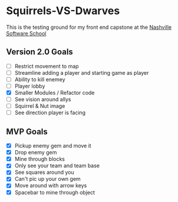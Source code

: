 # Squirrels-VS-Dwarves
This is the testing ground for my front end capstone at the [Nashville Software School](http://nashvillesoftwareschool.com/)


## Version 2.0 Goals
- [ ] Restrict movement to map
- [ ] Streamline adding a player and starting game as player
- [ ] Ability to kill enemey
- [ ] Player lobby
- [x] Smaller Modules / Refactor code
- [ ] See vision around allys
- [ ] Squirrel & Nut image
- [ ] See direction player is facing

## MVP Goals
- [x] Pickup enemy gem and move it
- [x] Drop enemy gem
- [x] Mine through blocks
- [x] Only see your team and team base
- [x] See squares around you
- [x] Can't pic up your own gem
- [x] Move around with arrow keys
- [x] Spacebar to mine through object